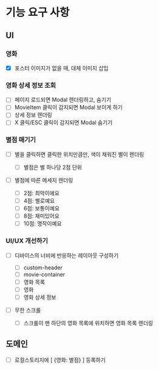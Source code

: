 # 기능 요구 사항

## UI

### 영화

- [x] 포스터 이미지가 없을 때, 대체 이미지 삽입

### 영화 상세 정보 조회

- [ ] 페이지 로드되면 Modal 렌더링하고, 숨기기
- [ ] MovieItem 클릭이 감지되면 Modal 보이게 하기
- [ ] 상세 정보 렌더링
- [ ] X 클릭/ESC 클릭이 감지되면 Modal 숨기기

### 별점 매기기

- [ ] 별을 클릭하면 클릭한 위치만큼만, 색이 채워진 별이 렌더링

  - [ ] 별점은 별 하나당 2점 단위

- [ ] 별점에 따른 메세지 렌더링
  - [ ] 2점: 최악이예요
  - [ ] 4점: 별로예요
  - [ ] 6점: 보통이예요
  - [ ] 8점: 재미있어요
  - [ ] 10점: 명작이예요

### UI/UX 개선하기

- [ ] 디바이스의 너비에 반응하는 레이아웃 구성하기

  - [ ] custom-header
  - [ ] movie-container
  - [ ] 영화 목록
  - [ ] 영화
  - [ ] 영화 상세 정보

- [ ] 무한 스크롤
  - [ ] 스크롤이 맨 하단의 영화 목록에 위치하면 영화 목록 렌더링

## 도메인

- [ ] 로컬스토리지에 [ {영화: 별점} ] 등록하기
